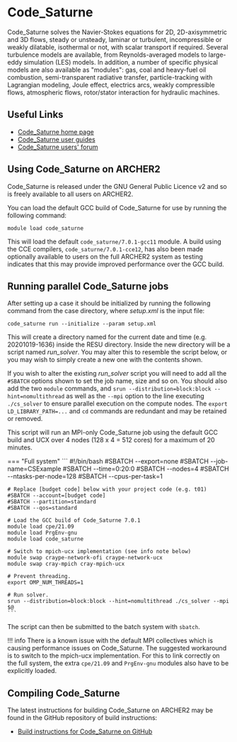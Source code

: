 # Code\_Saturne

Code\_Saturne solves the Navier-Stokes equations for 2D, 2D-axisymmetric
and 3D flows, steady or unsteady, laminar or turbulent, incompressible
or weakly dilatable, isothermal or not, with scalar transport if
required. Several turbulence models are available, from
Reynolds-averaged models to large-eddy simulation (LES) models. In
addition, a number of specific physical models are also available as
"modules": gas, coal and heavy-fuel oil combustion, semi-transparent
radiative transfer, particle-tracking with Lagrangian modeling, Joule
effect, electrics arcs, weakly compressible flows, atmospheric flows,
rotor/stator interaction for hydraulic machines.

## Useful Links

  - [Code\_Saturne home page](https://www.code-saturne.org/cms/web/)
  - [Code\_Saturne user guides](https://www.code-saturne.org/cms/web/Documentation)
  - [Code\_Saturne users' forum](https://www.code-saturne.org/forum/)

## Using Code\_Saturne on ARCHER2

Code\_Saturne is released under the GNU General Public Licence v2 and so
is freely available to all users on ARCHER2.

You can load the default GCC build of Code\_Saturne for use by running the following
command:

```
module load code_saturne
```

This will load the default `code_saturne/7.0.1-gcc11` module. A build using the CCE compilers, `code_saturne/7.0.1-cce12`, has also been made optionally available to users on the full ARCHER2 system as testing indicates that this may provide improved performance over the GCC build.

## Running parallel Code\_Saturne jobs

After setting up a case it should be initialized by running the
following command from the case directory, where *setup.xml* is the
input file:

```
code_saturne run --initialize --param setup.xml
```

This will create a directory named for the current date and time (e.g.
20201019-1636) inside the RESU directory. Inside the new directory will
be a script named *run\_solver*. You may alter this to resemble the
script below, or you may wish to simply create a new one with the
contents shown.

If you wish to alter the existing *run\_solver* script you will need to
add all the `#SBATCH` options shown to set the job name, size and so on.
You should also add the two `module` commands, and
`srun --distribution=block:block --hint=nomultithread` as well as the `--mpi` option to the line executing
`./cs_solver` to ensure parallel execution on the compute nodes. The
`export LD_LIBRARY_PATH=...` and `cd` commands are redundant and may be
retained or removed.

This script will run an MPI-only Code\_Saturne job using the default GCC build and UCX
over 4 nodes (128 x 4 = 512 cores) for a maximum of 20 minutes.

=== "Full system"
    ```
    #!/bin/bash
    #SBATCH --export=none
    #SBATCH --job-name=CSExample
    #SBATCH --time=0:20:0
    #SBATCH --nodes=4
    #SBATCH --ntasks-per-node=128
    #SBATCH --cpus-per-task=1

    # Replace [budget code] below with your project code (e.g. t01)
    #SBATCH --account=[budget code]
    #SBATCH --partition=standard
    #SBATCH --qos=standard

    # Load the GCC build of Code_Saturne 7.0.1
    module load cpe/21.09
    module load PrgEnv-gnu
    module load code_saturne

    # Switch to mpich-ucx implementation (see info note below)
    module swap craype-network-ofi craype-network-ucx
    module swap cray-mpich cray-mpich-ucx

    # Prevent threading.
    export OMP_NUM_THREADS=1

    # Run solver.
    srun --distribution=block:block --hint=nomultithread ./cs_solver --mpi $@
    ```

The script can then be submitted to the batch system with `sbatch`.

!!! info
    There is a known issue with the default MPI collectives which is
    causing performance issues on Code_Saturne. The suggested workaround is to
    switch to the mpich-ucx implementation. For this to link correctly on the full system, the extra
    `cpe/21.09` and `PrgEnv-gnu` modules also have to be explicitly loaded.

## Compiling Code\_Saturne

The latest instructions for building Code\_Saturne on ARCHER2 may be found in
the GitHub repository of build instructions:

   - [Build instructions for Code\_Saturne on
     GitHub](https://github.com/hpc-uk/build-instructions/tree/main/apps/Code_Saturne)

